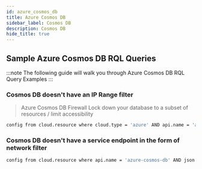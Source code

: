 ```yaml
---
id: azure_cosmos_db
title: Azure Cosmos DB
sidebar_label: Cosmos DB
description: Cosmos DB
hide_title: true
---
```


## Sample Azure Cosmos DB RQL Queries

:::note
The following guide will walk you through Azure Cosmos DB RQL Query Examples
:::

### Cosmos DB doesn't have an IP Range filter

> Azure Cosmos DB Firewall Lock down your database to a subset of resources / limit accessibility

```bash
config from cloud.resource where cloud.type = 'azure' AND api.name = 'azure-cosmos-db' AND json.rule = properties.ipRangeFilter is empty
```

### Cosmos DB doesn't have a service endpoint in the form of network filter

```bash
config from cloud.resource where api.name = 'azure-cosmos-db' AND json.rule = properties.isVirtualNetworkFilterEnabled is false
```
